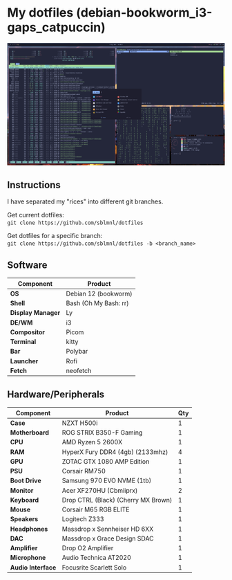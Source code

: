 # My dotfiles (debian-bookworm_i3-gaps_catpuccin)

![Screenshot](screenshot.png)

## Instructions

I have separated my "rices" into different git branches.

Get current dotfiles:  
`git clone https://github.com/sblmnl/dotfiles`

Get dotfiles for a specific branch:  
`git clone https://github.com/sblmnl/dotfiles -b <branch_name>`

## Software

| **Component**       | **Product**           |
|---------------------|-----------------------|
| **OS**              | Debian 12 (bookworm)  |
| **Shell**           | Bash (Oh My Bash: rr) |
| **Display Manager** | Ly                    |
| **DE/WM**           | i3                    |
| **Compositor**      | Picom                 |
| **Terminal**        | kitty                 |
| **Bar**             | Polybar               |
| **Launcher**        | Rofi                  |
| **Fetch**           | neofetch              |

## Hardware/Peripherals

| **Component**       | **Product**                         | **Qty** |
|---------------------|-------------------------------------|-----|
| **Case**            | NZXT H500i                          | 1   |
| **Motherboard**     | ROG STRIX B350-F Gaming             | 1   |
| **CPU**             | AMD Ryzen 5 2600X                   | 1   |
| **RAM**             | HyperX Fury DDR4 (4gb) (2133mhz)    | 4   |
| **GPU**             | ZOTAC GTX 1080 AMP Edition          | 1   |
| **PSU**             | Corsair RM750                       | 1   |
| **Boot Drive**      | Samsung 970 EVO NVME (1tb)          | 1   |
| **Monitor**         | Acer XF270HU (Cbmiiprx)             | 2   |
| **Keyboard**        | Drop CTRL (Black) (Cherry MX Brown) | 1   |
| **Mouse**           | Corsair M65 RGB ELITE               | 1   |
| **Speakers**        | Logitech Z333                       | 1   |
| **Headphones**      | Massdrop x Sennheiser HD 6XX        | 1   |
| **DAC**             | Massdrop x Grace Design SDAC        | 1   |
| **Amplifier**       | Drop O2 Amplifier                   | 1   |
| **Microphone**      | Audio Technica AT2020               | 1   |
| **Audio Interface** | Focusrite Scarlett Solo             | 1   |